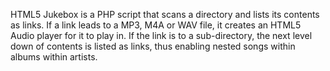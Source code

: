 HTML5 Jukebox is a PHP script that scans a directory and lists its contents as links. If a link leads to a MP3, M4A or WAV file, it creates an HTML5 Audio player for it to play in. If the link is to a sub-directory, the next level down of contents is listed as links, thus enabling nested songs within albums within artists.